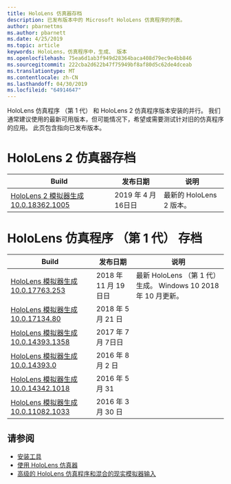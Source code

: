 ```yaml
---
title: HoloLens 仿真器存档
description: 已发布版本中的 Microsoft HoloLens 仿真程序的列表。
author: pbarnettms
ms.author: pbarnett
ms.date: 4/25/2019
ms.topic: article
keywords: HoloLens，仿真程序中，生成、 版本
ms.openlocfilehash: 75ea6d1ab3f949d28364baca408d79ec9e4bb846
ms.sourcegitcommit: 222cba2d622b47f75949bf8af80d5c62de4dceab
ms.translationtype: MT
ms.contentlocale: zh-CN
ms.lasthandoff: 04/30/2019
ms.locfileid: "64914647"
---
```

HoloLens 仿真程序 （第 1 代） 和 HoloLens 2 仿真程序版本安装的并行。 我们通常建议使用的最新可用版本，但可能情况下，希望或需要测试针对旧的仿真程序的应用。 此页包含指向已发布版本。


# <a name="hololens-2-emulator-archive"></a>HoloLens 2 仿真器存档


|  Build |  发布日期 |  说明 | 
|----------|----------|----------|
|  [HoloLens 2 模拟器生成 10.0.18362.1005](https://go.microsoft.com/fwlink/?linkid=2087187) | 2019 年 4 月 16日日 | 最新的 HoloLens 2 版本。 |


# <a name="hololens-emulator-1st-gen-archive"></a>HoloLens 仿真程序 （第 1 代） 存档


|  Build |  发布日期 |  说明 | 
|----------|----------|----------|
|  [HoloLens 模拟器生成 10.0.17763.253](https://go.microsoft.com/fwlink/?linkid=2065980) | 2018 年 11 月 19日日 | 最新 HoloLens （第 1 代） 生成。 Windows 10 2018 年 10 月更新。 |
|  [HoloLens 模拟器生成 10.0.17134.80](https://go.microsoft.com/fwlink/?linkid=874531) | 2018 年 5 月 21 日 | 
|  [HoloLens 模拟器生成 10.0.14393.1358](https://go.microsoft.com/fwlink/?linkid=852626) |  2017 年 7 月 7日日 |
|  [HoloLens 模拟器生成 10.0.14393.0](http://go.microsoft.com/fwlink/?LinkID=823018) |  2016 年 8 月 2 日 |
|  [HoloLens 模拟器生成 10.0.14342.1018](http://go.microsoft.com/fwlink/?LinkID=823018) |  2016 年 5 月 31 |
|  [HoloLens 模拟器生成 10.0.11082.1033](http://go.microsoft.com/fwlink/?LinkID=724053) |  2016 年 3 月 30 日 |

## <a name="see-also"></a>请参阅
* [安装工具](install-the-tools.md)
* [使用 HoloLens 仿真器](using-the-hololens-emulator.md)
* [高级的 HoloLens 仿真程序和混合的现实模拟器输入](advanced-hololens-emulator-and-mixed-reality-simulator-input.md)
